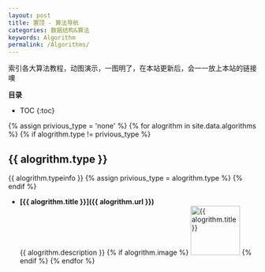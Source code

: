 ```yaml
---
layout: post
title: 置顶 - 算法导航
categories: 数据结构&算法
keywords: Algorithm
permalink: /Algorithms/
---
```


索引各大算法教程，动图演示，一图明了，在本站更新后，会一一放上本站的链接噢

**目录**

* TOC
{:toc}

{% assign privious_type = 'none' %}
{% for alogrithm in site.data.algorithms %}
{% if alogrithm.type != privious_type %}
## {{ alogrithm.type }}
{{ alogrithm.typeinfo }}
{% assign privious_type = alogrithm.type %}
{% endif %}
* **[{{ alogrithm.title }}]({{ alogrithm.url }})**  
    {{ alogrithm.description }}
{% if alogrithm.image %}
    <img src="{{ alogrithm.image }}" alt="{{ alogrithm.title }}" height="100px"/>
{% endif %}
{% endfor %}